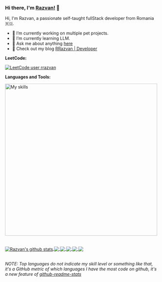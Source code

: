 ### Hi there, I'm [Razvan!](https://rrazvan.dev) 👋



Hi, I'm Razvan, a passionate self-taught fullStack developer from Romania 🇷🇴.

- 🔭 I’m currently working on multiple pet projects.
- 🌱 I’m currently learning LLM.
- 💬 Ask me about anything [here](https://github.com/RazvanRauta/RazvanRauta/issues)
- 📃 Check out my blog [RRazvan | Developer](https://rrazvan.dev/blog/)

**LeetCode:**

[![LeetCode user rrazvan](https://img.shields.io/badge/dynamic/json?style=for-the-badge&labelColor=black&color=%23ffa116&label=Solved&query=solved&url=https%3A%2F%2Fleetcode-badge.vercel.app%2Fapi%2Fusers%2Frrazvan&logo=leetcode&logoColor=yellow)](https://leetcode.com/rrazvan/)

**Languages and Tools:**  

<a href="https://skillicons.dev">
 <img src="https://skillicons.dev/icons?i=js,ts,react,redux,graphql,nodejs,nextjs,gatsby,remix,astro,tailwind,css,html,vite,flutter,dart,docker,go,cs,dotnet,php,symfony,laravel,linux,vscode,git,github,gitlab,jenkins,aws&perline=5" align="center" width="500" alt="My skills" />
</a>

<br />
<br />
<br />
<a href="https://github.com/RazvanRauta">
  <img align="center" src="https://github-readme-stats.vercel.app/api?username=RazvanRauta&show_icons=true&include_all_commits=true&theme=radical" alt="Razvan's github stats" />
</a>
<a href="https://github.com/RazvanRauta">
  <img align="center" src="https://github-readme-stats.vercel.app/api/top-langs/?username=RazvanRauta&layout=compact&theme=radical&langs_count=8" />
</a>
<a href="https://github.com/RazvanRauta/nextjs-strapi">
  <img align="center" src="https://github-readme-stats.vercel.app/api/pin/?username=RazvanRauta&repo=nextjs-strapi&theme=radical" />
</a>
<a href="https://github.com/RazvanRauta/symfony-react-app" >
  <img align="center" src="https://github-readme-stats.vercel.app/api/pin/?username=RazvanRauta&repo=symfony-react-app&theme=radical" />
</a>
<a href="https://github.com/RazvanRauta/shop-app" >
  <img align="center" src="https://github-readme-stats.vercel.app/api/pin/?username=RazvanRauta&repo=shop-app&theme=radical" />
</a>
<a href="https://github.com/RazvanRauta/nodejs-microservices" >
  <img align="center" src="https://github-readme-stats.vercel.app/api/pin/?username=RazvanRauta&repo=nodejs-microservices&theme=radical" />
</a>

<br />
<br />


*NOTE: Top languages do not indicate my skill level or something like that, it's a GitHub metric of which languages I have the most code on github, it's a new feature of [github-readme-stats](https://github.com/anuraghazra/github-readme-stats)*

<br />  

